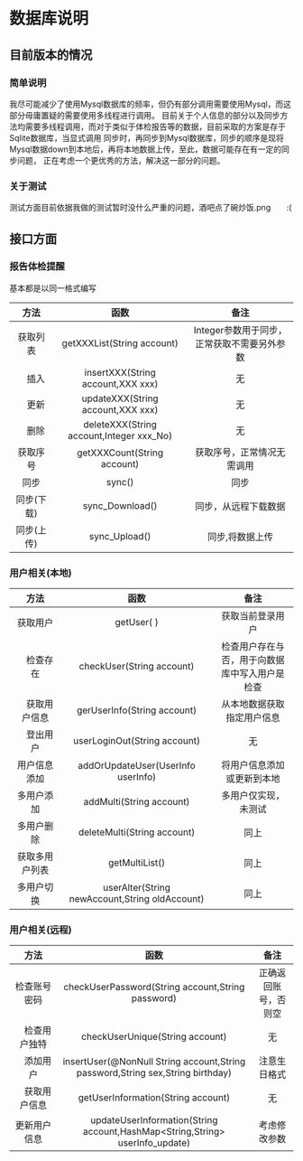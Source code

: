 # 数据库说明

## 目前版本的情况

### 简单说明

我尽可能减少了使用Mysql数据库的频率，但仍有部分调用需要使用Mysql，而这部分毋庸置疑的需要使用多线程进行调用。
目前关于个人信息的部分以及同步方法均需要多线程调用，而对于类似于体检报告等的数据，目前采取的方案是存于Sqlite数据库，当显式调用
同步时，再同步到Mysql数据库，同步的顺序是现将Mysql数据down到本地后，再将本地数据上传，至此，数据可能存在有一定的同步问题，
正在考虑一个更优秀的方法，解决这一部分的问题。

### 关于测试

测试方面目前依据我做的测试暂时没什么严重的问题，酒吧点了碗炒饭.png　　:(

## 接口方面

### 报告体检提醒
基本都是以同一格式编写

|   方法   |                    函数                    |            备注             |
|:------:|:----------------------------------------:|:-------------------------:|
|  获取列表  |        getXXXList(String account)        | Integer参数用于同步，正常获取不需要另外参数 |
| 　插入　　  |    insertXXX(String account,XXX xxx)     |             无             |
| 　更新　　  |    updateXXX(String account,XXX xxx)     |             无             |
| 　删除　　  | deleteXXX(String account,Integer xxx_No) |             无             |
|  获取序号  |       getXXXCount(String account)        |       获取序号，正常情况无需调用       |
|   同步   |                  sync()                  |            同步             |
| 同步(下载) |             sync_Download()              |        同步，从远程下载数据         |
| 同步(上传) |              sync_Upload()               |         同步,将数据上传          |

### 用户相关(本地)

|    方法     |                       函数                        |           备注            |
|:---------:|:-----------------------------------------------:|:-----------------------:|
|   获取用户    |                   getUser( )                    |        获取当前登录用户         |
|  　检查存在　　  |            checkUser(String account)            | 检查用户存在与否，用于向数据库中写入用户是检查 |
| 　获取用户信息　　 |           gerUserInfo(String account)           |      从本地数据获取指定用户信息      |
|  　登出用户　　  |          userLoginOut(String account)           |            无            |
|  用户信息添加   |       addOrUpdateUser(UserInfo userInfo)        |      将用户信息添加或更新到本地      |
|   多用户添加   |            addMulti(String account)             |       多用户仅实现，未测试        |
|   多用户删除   |           deleteMulti(String account)           |           同上            |
|  获取多用户列表  |                 getMultiList()                  |           同上            |
|   多用户切换   | userAlter(String newAccount,String oldAccount)  |           同上            |

### 用户相关(远程)

|    方法     |                                                           函数                                                            |     备注     |
|:---------:|:-----------------------------------------------------------------------------------------------------------------------:|:----------:|
|  检查账号密码   |                                    checkUserPassword(String account,String password)                                    | 正确返回账号，否则空 |
| 　检查用户独特　　 |                                             checkUserUnique(String account)                                             |     无      |
|  　添加用户　　  |                     insertUser(@NonNull String account,String password,String sex,String birthday)                      |   注意生日格式   |
| 　获取用户信息　　 |                                           getUserInformation(String account)                                            |     无      |
|  更新用户信息   |                      updateUserInformation(String account,HashMap<String,String> userInfo_update)                       |   考虑修改参数   |